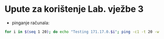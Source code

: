 # Upute za korištenje Lab. vježbe 3

* pinganje računala:

```bash
for i in $(seq 1 20); do echo "Testing 171.17.0.$i"; ping -c1 -t 20 -w 172.17.0.$i| grep "64 bytes" ; done
```

